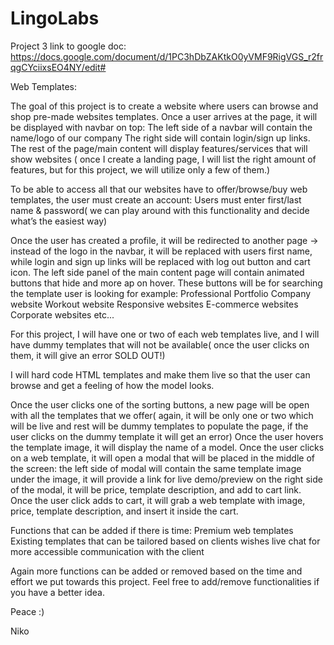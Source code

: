 # LingoLabs

Project 3 link to google doc: https://docs.google.com/document/d/1PC3hDbZAKtkO0yVMF9RigVGS_r2frqgCYciixsEO4NY/edit#

Web Templates:

The goal of this project is to create a website where users can browse and shop pre-made websites templates.
Once a user arrives at the page, it will be displayed with navbar on top:
The left side of a navbar will contain the name/logo of our company
The right side will contain login/sign up links.
The rest of the page/main content will display features/services that will show websites ( once I create a landing page, I will list the right amount of features, but for this project, we will utilize only a few of them.)

To be able to access all that our websites have to offer/browse/buy web templates, the user must create an account:
Users must enter first/last name & password( we can play around with this functionality and decide what’s the easiest way)

Once the user has created a profile, it will be redirected to another page -> instead of the logo in the navbar, it will be replaced with users first name, while login and sign up links will be replaced with log out button and cart icon.
The left side panel of the main content page will contain animated buttons that hide and more ap on hover. These buttons will be for searching the template user is looking for example:
Professional Portfolio
Company website
Workout website
Responsive websites
E-commerce websites
Corporate websites etc...

For this project, I will have one or two of each web templates live, and I will have dummy templates that will not be available( once the user clicks on them, it will give an error SOLD OUT!)

I will hard code HTML templates and make them live so that the user can browse and get a feeling of how the model looks.

Once the user clicks one of the sorting buttons, a new page will be open with all the templates that we offer( again, it will be only one or two which will be live and rest will be dummy templates to populate the page, if the user clicks on the dummy template it will get an error)
Once the user hovers the template image, it will display the name of a model. Once the user clicks on a web template, it will open a modal that will be placed in the middle of the screen:
the left side of modal will contain the same template image
under the image, it will provide a link for live demo/preview
on the right side of the modal, it will be price, template description, and add to cart link.
Once the user click adds to cart, it will grab a web template with image, price, template description, and insert it inside the cart.

Functions that can be added if there is time:
Premium web templates
Existing templates that can be tailored based on clients wishes
live chat for more accessible communication with the client

Again more functions can be added or removed based on the time and effort we put towards this project. Feel free to add/remove functionalities if you have a better idea.

Peace :)

Niko
